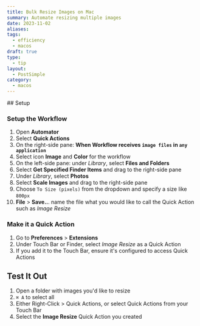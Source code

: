 ```yaml
---
title: Bulk Resize Images on Mac
summary: Automate resizing multiple images
date: 2023-11-02
aliases: 
tags:
  - efficiency
  - macos
draft: true
type:
  - tip
layout:
  - PostSimple
category:
  - macos
---
```


<Callout text="Create a Quick Action with MacOS's Automator for a one-click option to bulk resize images for web production."/>
## Setup

### Setup the Workflow
1. Open **Automator**
2. Select **Quick Actions**
3. On the right-side pane: **When Workflow receives `image files` in `any application`**
4. Select icon **Image** and **Color** for the workflow
5. On the left-side pane: under *Library*, select **Files and Folders**
6. Select **Get Specified Finder Items** and drag to the right-side pane
7. Under *Library*, select **Photos**
8. Select **Scale Images** and drag to the right-side pane
9. Choose `To Size (pixels)` from the dropdown and specify a size like `800px`
10. **File** > **Save..**. name the file what you would like to call the Quick Action such as *Image Resize* 

### Make it a Quick Action
1. Go to **Preferences** > **Extensions**
2. Under Touch Bar or Finder, select *Image Resize* as a Quick Action
3. If you add it to the Touch Bar, ensure it's configured to access Quick Actions

## Test It Out
1. Open a folder with images you'd like to resize
2. `⌘ A` to select all
3. Either Right-Click > Quick Actions, or select Quick Actions from your Touch Bar
4. Select the **Image Resize** Quick Action you created 

